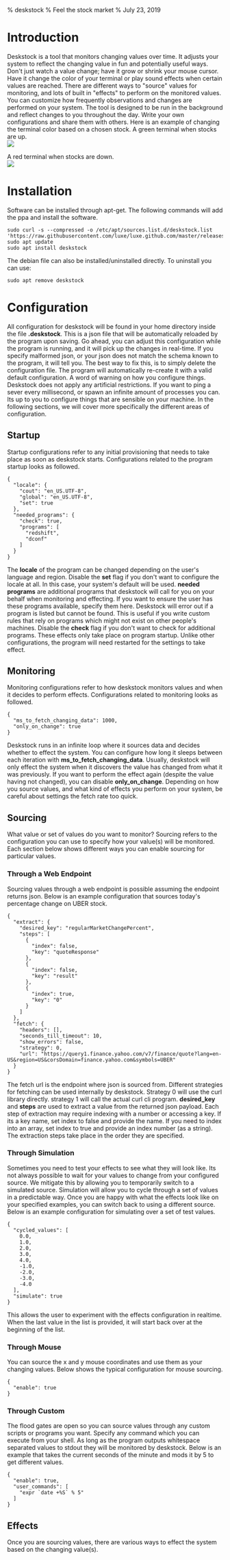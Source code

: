% deskstock
% Feel the stock market
% July 23, 2019


# Introduction
Deskstock is a tool that monitors changing values over time.  It adjusts your system to reflect the changing value in fun and potentially useful ways.  Don't just watch a value change; have it grow or shrink your mouse cursor.  Have it change the color of your terminal or play sound effects when certain values are reached.  There are different ways to "source" values for monitoring, and lots of built in "effects" to perform on the monitored values.  You can customize how frequently observations and changes are performed on your system.  The tool is designed to be run in the background and reflect changes to you throughout the day.  Write your own configurations and share them with others.  Here is an example of changing the terminal color based on a chosen stock.  A green terminal when stocks are up.  
![](img/stock-up-example.png "")

A red terminal when stocks are down.  
![](img/stock-down-example.png "")




# Installation
Software can be installed through apt-get.  The following commands will add the ppa and install the software.  
```
sudo curl -s --compressed -o /etc/apt/sources.list.d/deskstock.list 'https://raw.githubusercontent.com/luxe/luxe.github.com/master/releases/deskstock/deskstock.list'
sudo apt update
sudo apt install deskstock

```
The debian file can also be installed/uninstalled directly.  To uninstall you can use:  
```
sudo apt remove deskstock
```



# Configuration
All configuration for deskstock will be found in your home directory inside the file **.deskstock**.  This is a json file that will be automatically reloaded by the program upon saving.  Go ahead, you can adjust this configuration while the program is running, and it will pick up the changes in real-time.  If you specify malformed json, or your json does not match the schema known to the program, it will tell you.  The best way to fix this, is to simply delete the configuration file.  The program will automatically re-create it with a valid default configuration.  A word of warning on how you configure things.  Deskstock does not apply any artificial restrictions.  If you want to ping a sever every millisecond, or spawn an infinite amount of processes you can.  Its up to you to configure things that are sensible on your machine.  In the following sections, we will cover more specifically the different areas of configuration.  


## Startup
Startup configurations refer to any initial provisioning that needs to take place as soon as deskstock starts.  Configurations related to the program startup looks as followed.  
```
{
  "locale": {
    "cout": "en_US.UTF-8",
    "global": "en_US.UTF-8",
    "set": true
  },
  "needed_programs": {
    "check": true,
    "programs": [
      "redshift",
      "dconf"
    ]
  }
}
```
The **locale** of the program can be changed depending on the user's language and region.  Disable the **set** flag if you don't want to configure the locale at all.  In this case, your system's default will be used.  **needed programs** are additional programs that deskstock will call for you on your behalf when monitoring and effecting.  If you want to ensure the user has these programs available, specify them here.  Deskstock will error out if a program is listed but cannot be found.  This is useful if you write custom rules that rely on programs which might not exist on other people's machines.  Disable the **check** flag if you don't want to check for additional programs.  These effects only take place on program startup.  Unlike other configurations, the program will need restarted for the settings to take effect.  


## Monitoring
Monitoring configurations refer to how deskstock monitors values and when it decides to perform effects.  Configurations related to monitoring looks as followed.  
```
{
  "ms_to_fetch_changing_data": 1000,
  "only_on_change": true
}
```
Deskstock runs in an infinite loop where it sources data and decides whether to effect the system.  You can configure how long it sleeps between each iteration with **ms_to_fetch_changing_data**.  Usually, deskstock will only effect the system when it discovers the value has changed from what it was previously.  If you want to perform the effect again (despite the value having not changed), you can disable **only_on_change**.  Depending on how you source values, and what kind of effects you perform on your system, be careful about settings the fetch rate too quick.  


## Sourcing
What value or set of values do you want to monitor?  Sourcing refers to the configuration you can use to specify how your value(s) will be monitored.  Each section below shows different ways you can enable sourcing for particular values.  


### Through a Web Endpoint
Sourcing values through a web endpoint is possible assuming the endpoint returns json.  Below is an example configuration that sources today's percentage change on UBER stock.  
```
{
  "extract": {
    "desired_key": "regularMarketChangePercent",
    "steps": [
      {
        "index": false,
        "key": "quoteResponse"
      },
      {
        "index": false,
        "key": "result"
      },
      {
        "index": true,
        "key": "0"
      }
    ]
  },
  "fetch": {
    "headers": [],
    "seconds_till_timeout": 10,
    "show_errors": false,
    "strategy": 0,
    "url": "https://query1.finance.yahoo.com/v7/finance/quote?lang=en-US&region=US&corsDomain=finance.yahoo.com&symbols=UBER"
  }
}
```
The fetch url is the endpoint where json is sourced from.  Different strategies for fetching can be used internally by deskstock.  Strategy 0 will use the curl library directly. strategy 1 will call the actual curl cli program.  **desired_key** and **steps** are used to extract a value from the returned json payload.  Each step of extraction may require indexing with a number or accessing a key.  If its a key name, set index to false and provide the name.  If you need to index into an array, set index to true and provide an index number (as a string).  The extraction steps take place in the order they are specified.  


### Through Simulation
Sometimes you need to test your effects to see what they will look like.  Its not always possible to wait for your values to change from your configured source.  We mitigate this by allowing you to temporarily switch to a simulated source.  Simulation will allow you to cycle through a set of values in a predictable way.  Once you are happy with what the effects look like on your specified examples, you can switch back to using a different source.  Below is an example configuration for simulating over a set of test values.  
```
{
  "cycled_values": [
    0.0,
    1.0,
    2.0,
    3.0,
    4.0,
    -1.0,
    -2.0,
    -3.0,
    -4.0
  ],
  "simulate": true
}
```
This allows the user to experiment with the effects configuration in realtime.  When the last value in the list is provided, it will start back over at the beginning of the list.  


### Through Mouse
You can source the x and y mouse coordinates and use them as your changing values.  Below shows the typical configuration for mouse sourcing.  
```
{
  "enable": true
}
```



### Through Custom
The flood gates are open so you can source values through any custom scripts or programs you want.  Specify any command which you can execute from your shell.  As long as the program outputs whitespace separated values to stdout they will be monitored by deskstock.  Below is an example that takes the current seconds of the minute and mods it by 5 to get different values.  
```
{
  "enable": true,
  "user_commands": [
    "expr `date +%S` % 5"
  ]
}
```



## Effects
Once you are sourcing values, there are various ways to effect the system based on the changing value(s).  

